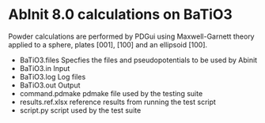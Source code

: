 # AbInit 8.0 calculations on BaTiO3

Powder calculations are performed by PDGui using Maxwell-Garnett theory applied to a sphere, plates [001], [100] and an ellipsoid [100].

- BaTiO3.files		Specfies the files and pseudopotentials to be used by Abinit
- BaTiO3.in		Input
- BaTiO3.log		Log files
- BaTiO3.out		Output
- command.pdmake	pdmake file used by the testing suite
- results.ref.xlsx	reference results from running the test script
- script.py		script used by the test suite
